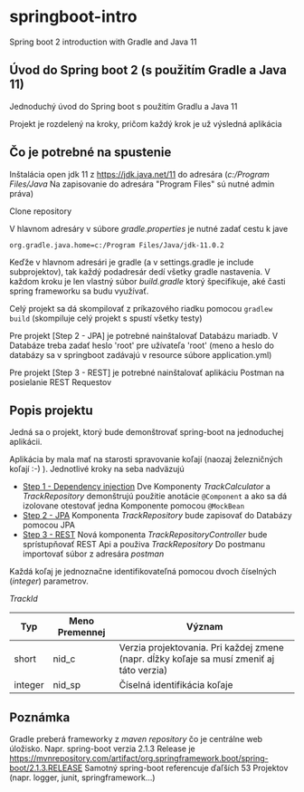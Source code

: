 # springboot-intro
Spring boot 2 introduction with Gradle and Java 11

## Úvod do Spring boot 2 (s použitím Gradle a Java 11)
Jednoduchý úvod do Spring boot s použitím Gradlu a Java 11

Projekt je rozdelený na kroky, pričom každý krok je už výsledná aplikácia

## Čo je potrebné na spustenie
Inštalácia open jdk 11 z https://jdk.java.net/11 do adresára (_c:/Program Files/Java_  Na zapisovanie do adresára "Program Files" sú nutné admin práva)

Clone repository

V hlavnom adresáry v súbore _gradle.properties_ je nutné zadať cestu k jave
```
org.gradle.java.home=c:/Program Files/Java/jdk-11.0.2
```

Keďže v hlavnom adresári je gradle (a v settings.gradle je include subprojektov), tak každý podadresár dedí všetky gradle nastavenia. V každom kroku je len vlastný súbor _build.gradle_ ktorý špecifikuje, aké časti spring frameworku sa budu využívať.

Celý projekt sa dá skompilovať z príkazového riadku pomocou ```gradlew build``` (skompiluje celý projekt s spustí všetky testy)

Pre projekt [Step 2 - JPA] je potrebné nainštalovať Databázu mariadb. V Databáze treba zadať heslo 'root' pre užívateľa  'root' (meno a heslo do databázy sa v springboot zadávajú v resource súbore application.yml)

Pre projekt [Step 3 - REST] je potrebné nainštalovať aplikáciu Postman na posielanie REST Requestov

## Popis projektu
Jedná sa o projekt, ktorý bude demonštrovať spring-boot na jednoduchej aplikácii.

Aplikácia by mala mať na starosti spravovanie koľají (naozaj železničných koľají :-) ).
Jednotlivé kroky na seba nadväzujú

* [Step 1 - Dependency injection]() Dve Komponenty _TrackCalculator_ a _TrackRepository_ demonštrujú použitie anotácie ```@Component``` a ako sa dá izolovane otestovať jedna Komponente pomocou ```@MockBean```
* [Step 2 - JPA]() Komponenta _TrackRepository_ bude zapisovať do Databázy pomocou JPA
* [Step 3 - REST]() Nová komponenta _TrackRepositoryController_ bude sprístupňovať REST Api a použiva _TrackRepository_ Do postmanu importovať súbor z adresára _postman_


Každá koľaj je jednoznačne identifikovateľná pomocou dvoch číselných (_integer_) parametrov.

_TrackId_

| Typ      | Meno Premennej | Význam |
|----------|----------------|--------|
| short    | nid_c          | Verzia projektovania. Pri každej zmene (napr. dĺžky koľaje sa musí zmeniť aj táto verzia) |
| integer  | nid_sp         | Číselná identifikácia koľaje |


## Poznámka
Gradle preberá frameworky z *maven repository* čo je centrálne web úložisko. Napr. spring-boot verzia 2.1.3 Release je https://mvnrepository.com/artifact/org.springframework.boot/spring-boot/2.1.3.RELEASE 
Samotný spring-boot referencuje ďaľších 53 Projektov (napr. logger, junit, springframework...)

